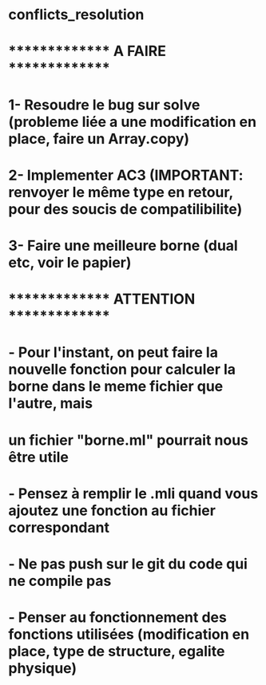 # conflicts_resolution

# ************* A FAIRE ************* #
# 1- Resoudre le bug sur solve (probleme liée a une modification en place, faire un Array.copy)
# 2- Implementer AC3 (IMPORTANT: renvoyer le même type en retour, pour des soucis de compatilibilite)
# 3- Faire une meilleure borne (dual etc, voir le papier)

# ************* ATTENTION ************* #
# - Pour l'instant, on peut faire la nouvelle fonction pour calculer la borne dans le meme fichier que l'autre, mais
#       un fichier "borne.ml" pourrait nous être utile
# - Pensez à remplir le .mli quand vous ajoutez une fonction au fichier correspondant
# - Ne pas push sur le git du code qui ne compile pas
# - Penser au fonctionnement des fonctions utilisées (modification en place, type de structure, egalite physique)
